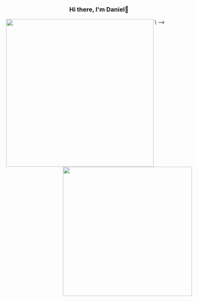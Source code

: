 <h3 align="center">Hi there, I'm Daniel👋</h3>

<p>
  <a href="https://github.com/anuraghazra/convoychat">
  <img  style=" display:inline" width="400" align="left" src="https://github-readme-stats.vercel.app/api?username=druckhead&show_icons=true&layout=compact&line_height=26&card_width=30" />
</a>
  <a href="https://github.com/anuraghazra/github-readme-stats">
  <img style=" display:inline" width="350"  align="right" src="https://github-readme-stats.vercel.app/api/top-langs/?username=druckhead&layout=compact&langs_count=6&exclude_repo=ML_learning&line_height=25" />
</a>
<!-- &theme=radical -->
</p>
\
-->
